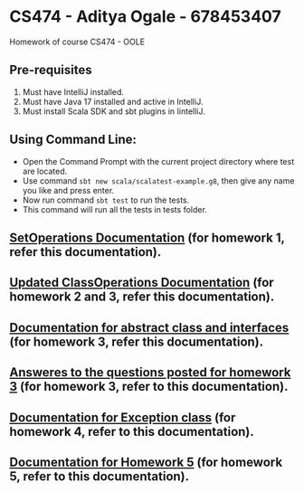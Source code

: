 # CS474 - Aditya Ogale - 678453407
Homework of course CS474 - OOLE

## Pre-requisites
1. Must have IntelliJ installed.
2. Must have Java 17 installed and active in IntelliJ.
3. Must install Scala SDK and sbt plugins in IintelliJ.

## Using Command Line:
  - Open the Command Prompt with the current project directory where test are located.
  - Use command ```sbt new scala/scalatest-example.g8```, then give any name you like and press enter.
  - Now run command ```sbt test``` to run the tests. 
  - This command will run all the tests in tests folder.

## [SetOperations Documentation](SetOperation.md) (for homework 1, refer this documentation).
## [Updated ClassOperations Documentation](ClassOperations.md) (for homework 2 and 3, refer this documentation).
## [Documentation for abstract class and interfaces](AbstractClassAndInterfaceOp.md) (for homework 3, refer this documentation).
## [Answeres to the questions posted for homework 3](Answers_to_the_questions_posted.md) (for homework 3, refer to this documentation).
## [Documentation for Exception class](ExceptionOperations.md) (for homework 4, refer to this documentation).
## [Documentation for Homework 5](PartialEval_and_Optimizer.md) (for homework 5, refer to this documentation).
